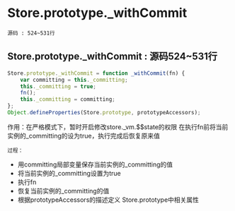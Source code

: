 # Store.prototype._withCommit
`源码 : 524~531行`
## Store.prototype._withCommit : 源码524~531行
```js
Store.prototype._withCommit = function _withCommit(fn) {
    var committing = this._committing;
    this._committing = true;
    fn();
    this._committing = committing;
};
Object.defineProperties(Store.prototype, prototypeAccessors);
```

作用：在严格模式下，暂时开启修改store._vm.$$state的权限
在执行fn前将当前实例的_committing的设为true，执行完成后恢复原来值

`过程：`

* 用committing局部变量保存当前实例的_committing的值
* 将当前实例的_committing设置为true
* 执行fn
* 恢复当前实例的_committing的值
* 根据prototypeAccessors的描述定义 Store.prototype中相关属性

